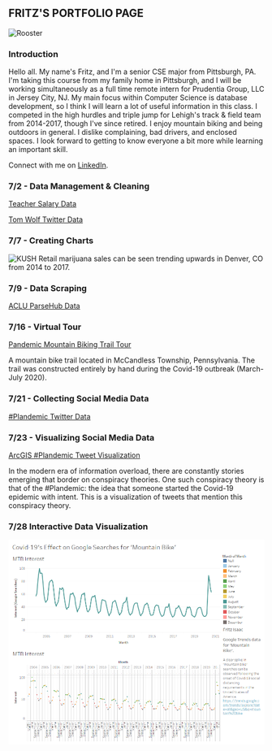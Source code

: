 ## FRITZ'S PORTFOLIO PAGE

![Rooster](https://fritzisaac.github.io/IMG_6410.JPG)
### Introduction 

Hello all.  My name's Fritz, and I'm a senior CSE major from Pittsburgh, PA.  I'm taking this course from my family home in Pittsburgh, and I will be working simultaneously as a full time remote intern for Prudentia Group, LLC in Jersey City, NJ.  My main focus within Computer Science is database development, so I think I will learn a lot of useful information in this class.  I competed in the high hurdles and triple jump for Lehigh's track & field team from 2014-2017, though I've since retired.  I enjoy mountain biking and being outdoors in general.  I dislike complaining, bad drivers, and enclosed spaces.  I look forward to getting to know everyone a bit more while learning an important skill.

Connect with me on [LinkedIn](https://www.linkedin.com/in/fritz-isaac-b30479108/s=50).
### 7/2 - Data Management & Cleaning
<a href="https://fritzisaac.github.io/fritz_isaac_teacher_salary.xlsx">Teacher Salary Data </a>

<a href="https://fritzisaac.github.io/fritz_isaac_twitter_data.xlsx">Tom Wolf Twitter Data </a>

### 7/7 - Creating Charts
![KUSH](https://fritzisaac.github.io/denver.png)
Retail marijuana sales can be seen trending upwards in Denver, CO from 2014 to 2017.

### 7/9 - Data Scraping
<a href="https://fritzisaac.github.io/ACLU_ParseHub_Data.xlsx">ACLU ParseHub Data </a>

### 7/16 - Virtual Tour
<a href="https://poly.google.com/view/6V5fmqEqdqQ/embed?chrome=min"> Pandemic Mountain Biking Trail Tour </a>

 A mountain bike trail located in McCandless Township, Pennsylvania. The trail was constructed entirely by hand during the Covid-19 outbreak (March-July 2020).
 ### 7/21 - Collecting Social Media Data
 <a href="https://fritzisaac.github.io/tweets_table_20200810-015253"> #Plandemic Twitter Data </a>
 
 ### 7/23 - Visualizing Social Media Data

<a href = "https://arcg.is/0WP5nr"> ArcGIS #Plandemic Tweet Visualization </a> 

In the modern era of information overload, there are constantly stories emerging that border on conspiracy theories.  One such conspiracy theory is that of the #Plandemic: the idea that someone started the Covid-19 epidemic with intent. This is a visualization of tweets that mention this conspiracy theory.

### 7/28 Interactive Data Visualization

![MTB](Dashboard_1.png)
